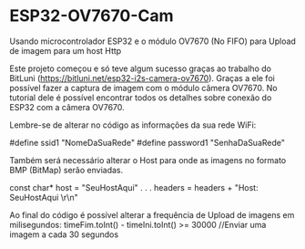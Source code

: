 # ESP32-OV7670-Cam
Usando microcontrolador ESP32 e o módulo OV7670 (No FIFO) para Upload de imagem para um host Http


Este projeto começou e só teve algum sucesso graças ao trabalho do BitLuni (https://bitluni.net/esp32-i2s-camera-ov7670).
Graças a ele foi possível fazer a captura de imagem com o módulo câmera OV7670. No tutorial dele é possível encontrar todos os detalhes sobre conexão do ESP32 com a câmera OV7670.


Lembre-se de alterar no código as informações da sua rede WiFi:

#define ssid1        "NomeDaSuaRede"
#define password1    "SenhaDaSuaRede"


Também será necessário alterar o Host para onde as imagens no formato BMP (BitMap) serão enviadas.

const char* host = "SeuHostAqui"
.
.
.
headers = headers + "Host: SeuHostAqui \r\n"


Ao final do código é possível alterar a frequência de Upload de imagens em milisegundos:
timeFim.toInt() - timeIni.toInt() >= 30000 //Enviar uma imagem a cada 30 segundos
